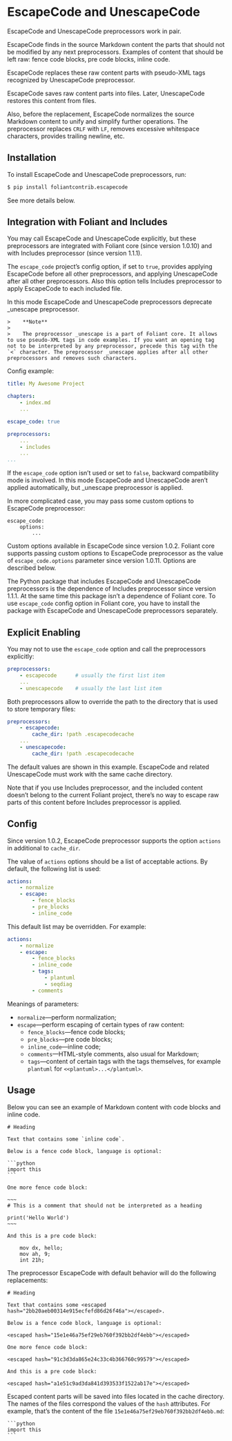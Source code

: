 # EscapeCode and UnescapeCode

EscapeCode and UnescapeCode preprocessors work in pair.

EscapeCode finds in the source Markdown content the parts that should not be modified by any next preprocessors. Examples of content that should be left raw: fence code blocks, pre code blocks, inline code.

EscapeCode replaces these raw content parts with pseudo-XML tags recognized by UnescapeCode preprocessor.

EscapeCode saves raw content parts into files. Later, UnescapeCode restores this content from files.

Also, before the replacement, EscapeCode normalizes the source Markdown content to unify and simplify further operations. The preprocessor replaces `CRLF` with `LF`, removes excessive whitespace characters, provides trailing newline, etc.

## Installation

To install EscapeCode and UnescapeCode preprocessors, run:

```bash
$ pip install foliantcontrib.escapecode
```

See more details below.

## Integration with Foliant and Includes

You may call EscapeCode and UnescapeCode explicitly, but these preprocessors are integrated with Foliant core (since version 1.0.10) and with Includes preprocessor (since version 1.1.1).

The `escape_code` project’s config option, if set to `true`, provides applying EscapeCode before all other preprocessors, and applying UnescapeCode after all other preprocessors. Also this option tells Includes preprocessor to apply EscapeCode to each included file.

In this mode EscapeCode and UnescapeCode preprocessors deprecate _unescape preprocessor.

    >    **Note**
    >
    >    The preprocessor _unescape is a part of Foliant core. It allows to use pseudo-XML tags in code examples. If you want an opening tag not to be interpreted by any preprocessor, precede this tag with the `<` character. The preprocessor _unescape applies after all other preprocessors and removes such characters.

Config example:

```yaml
title: My Awesome Project

chapters:
    - index.md
    ...

escape_code: true

preprocessors:
    ...
    - includes
    ...
...
```

If the `escape_code` option isn’t used or set to `false`, backward compatibility mode is involved. In this mode EscapeCode and UnescapeCode aren’t applied automatically, but _unescape preprocessor is applied.

In more complicated case, you may pass some custom options to EscapeCode preprocessor:

```
escape_code:
    options:
        ...
```

Custom options available in EscapeCode since version 1.0.2. Foliant core supports passing custom options to EscapeCode preprocessor as the value of `escape_code.options` parameter since version 1.0.11. Options are described below.

The Python package that includes EscapeCode and UnescapeCode preprocessors is the dependence of Includes preprocessor since version 1.1.1. At the same time this package isn’t a dependence of Foliant core. To use `escape_code` config option in Foliant core, you have to install the package with EscapeCode and UnescapeCode preprocessors separately.

## Explicit Enabling

You may not to use the `escape_code` option and call the preprocessors explicitly:

```yaml
preprocessors:
    - escapecode      # usually the first list item
    ...
    - unescapecode    # usually the last list item
```

Both preprocessors allow to override the path to the directory that is used to store temporary files:

```yaml
preprocessors:
    - escapecode:
        cache_dir: !path .escapecodecache
    ...
    - unescapecode:
        cache_dir: !path .escapecodecache
```

The default values are shown in this example. EscapeCode and related UnescapeCode must work with the same cache directory.

Note that if you use Includes preprocessor, and the included content doesn’t belong to the current Foliant project, there’s no way to escape raw parts of this content before Includes preprocessor is applied.

## Config

Since version 1.0.2, EscapeCode preprocessor supports the option `actions` in additional to `cache_dir`.

The value of `actions` options should be a list of acceptable actions. By default, the following list is used:

```yaml
actions:
    - normalize
    - escape:
        - fence_blocks
        - pre_blocks
        - inline_code
```

This default list may be overridden. For example:

```yaml
actions:
    - normalize
    - escape:
        - fence_blocks
        - inline_code
        - tags:
            - plantuml
            - seqdiag
        - comments
```

Meanings of parameters:

* `normalize`—perform normalization;
* `escape`—perform escaping of certain types of raw content:
    * `fence_blocks`—fence code blocks;
    * `pre_blocks`—pre code blocks;
    * `inline_code`—inline code;
    * `comments`—HTML-style comments, also usual for Markdown;
    * `tags`—content of certain tags with the tags themselves, for example `plantuml` for `<<plantuml>...</plantuml>`.

## Usage

Below you can see an example of Markdown content with code blocks and inline code.

    # Heading

    Text that contains some `inline code`.

    Below is a fence code block, language is optional:

    ```python
    import this
    ```

    One more fence code block:

    ~~~
    # This is a comment that should not be interpreted as a heading

    print('Hello World')
    ~~~

    And this is a pre code block:

        mov dx, hello;
        mov ah, 9;
        int 21h;

The preprocessor EscapeCode with default behavior will do the following replacements:

    # Heading

    Text that contains some <escaped hash="2bb20aeb00314e915ecfefd86d26f46a"></escaped>.

    Below is a fence code block, language is optional:

    <escaped hash="15e1e46a75ef29eb760f392bb2df4ebb"></escaped>

    One more fence code block:

    <escaped hash="91c3d3da865e24c33c4b366760c99579"></escaped>

    And this is a pre code block:

    <escaped hash="a1e51c9ad3da841d393533f1522ab17e"></escaped>

Escaped content parts will be saved into files located in the cache directory. The names of the files correspond the values of the `hash` attributes. For example, that’s the content of the file `15e1e46a75ef29eb760f392bb2df4ebb.md`:

    ```python
    import this
    ```
